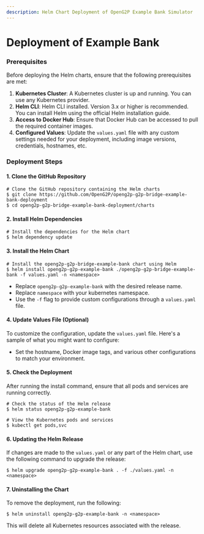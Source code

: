 ```yaml
---
description: Helm Chart Deployment of OpenG2P Example Bank Simulator
---
```


# Deployment of Example Bank

### Prerequisites

Before deploying the Helm charts, ensure that the following prerequisites are met:

1. **Kubernetes Cluster**: A Kubernetes cluster is up and running. You can use any Kubernetes provider.
2. **Helm CLI**: Helm CLI installed. Version 3.x or higher is recommended. You can install Helm using the official Helm installation guide.
3. **Access to Docker Hub**: Ensure that Docker Hub can be accessed to pull the required container images.
4. **Configured Values**: Update the `values.yaml` file with any custom settings needed for your deployment, including image versions, credentials, hostnames, etc.

### Deployment Steps

#### 1. Clone the GitHub Repository

```
# Clone the GitHub repository containing the Helm charts
$ git clone https://github.com/OpenG2P/openg2p-g2p-bridge-example-bank-deployment
$ cd openg2p-g2p-bridge-example-bank-deployment/charts
```

#### 2. Install Helm Dependencies

```
# Install the dependencies for the Helm chart
$ helm dependency update
```

#### 3. Install the Helm Chart

```
# Install the openg2p-g2p-bridge-example-bank chart using Helm
$ helm install openg2p-g2p-example-bank ./openg2p-g2p-bridge-example-bank -f values.yaml -n <namespace>
```

* Replace `openg2p-g2p-example-bank` with the desired release name.
* Replace `namespace` with your kubernetes namespace.
* Use the `-f` flag to provide custom configurations through a `values.yaml` file.

#### 4. Update Values File (Optional)

To customize the configuration, update the `values.yaml` file. Here's a sample of what you might want to configure:

* Set the hostname, Docker image tags, and various other configurations to match your environment.

#### 5. Check the Deployment

After running the install command, ensure that all pods and services are running correctly.

```
# Check the status of the Helm release
$ helm status openg2p-g2p-example-bank

# View the Kubernetes pods and services
$ kubectl get pods,svc
```

#### 6. Updating the Helm Release

If changes are made to the `values.yaml` or any part of the Helm chart, use the following command to upgrade the release:

```
$ helm upgrade openg2p-g2p-example-bank . -f ./values.yaml -n <namespace>
```

#### 7. Uninstalling the Chart

To remove the deployment, run the following:

```
$ helm uninstall openg2p-g2p-example-bank -n <namespace>
```

This will delete all Kubernetes resources associated with the release.

